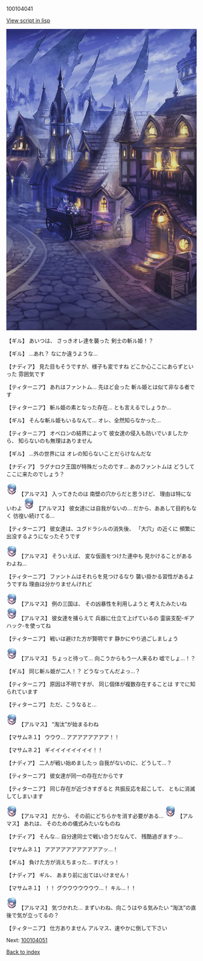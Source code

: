 100104041

[View script in lisp](../scripts/100104041.txt)

![101_city_night2.png](../images/backgrounds/101_city_night2.png)

【ギル】
あいつは、
さっきオレ達を襲った
剣士の斬ル姫！？

【ギル】
…あれ？
なにか違うような…

【ナディア】
見た目もそうですが、様子も変ですね
どこか心ここにあらずといった
雰囲気です

【ティターニア】
あれはファントム…
先ほど会った
斬ル姫とは似て非なる者です

【ティターニア】
斬ル姫の素となった存在…
とも言えるでしょうか…

【ギル】
そんな斬ル姫もいるなんて…
オレ、全然知らなかった…

【ティターニア】
オベロンの結界によって
彼女達の侵入も防いでいましたから、
知らないのも無理はありません

【ギル】
…外の世界には
オレの知らないことだらけなんだな

【ナディア】
ラグナロク王国が特殊だったのです…
あのファントムは
どうしてここに来たのでしょう？

<img src="../images/units/3103811.png" alt="3103811.png" height="34"/>
【アルマス】
入ってきたのは
南壁の穴からだと思うけど、
理由は特にないわよ

<img src="../images/units/3103811.png" alt="3103811.png" height="34"/>
【アルマス】
彼女達には自我がないの…
だから、ああして目的もなく
彷徨い続けてる…

【ティターニア】
彼女達は、ユグドラシルの消失後、
「大穴」の近くに
頻繁に出没するようになったそうです

<img src="../images/units/3103811.png" alt="3103811.png" height="34"/>
【アルマス】
そういえば、
変な仮面をつけた連中も
見かけることがあるわよね…

【ティターニア】
ファントムはそれらを見つけるなり
襲い掛かる習性があるようですね
理由は分かりませんけれど

<img src="../images/units/3103811.png" alt="3103811.png" height="34"/>
【アルマス】
例の三国は、
その凶暴性を利用しようと
考えたみたいね

<img src="../images/units/3103811.png" alt="3103811.png" height="34"/>
【アルマス】
彼女達を捕らえて
兵器に仕立て上げているの
霊装支配-ギアハック-を使ってね

【ティターニア】
戦いは避けた方が賢明です
静かにやり過ごしましょう

<img src="../images/units/3103811.png" alt="3103811.png" height="34"/>
【アルマス】
ちょっと待って…
向こうからもう一人来るわ
嘘でしょ…！？

【ギル】
同じ斬ル姫が二人！？
どうなってんだよっ…？

【ティターニア】
原因は不明ですが、
同じ個体が複数存在することは
すでに知られています

【ティターニア】
ただ、こうなると…

<img src="../images/units/3103811.png" alt="3103811.png" height="34"/>
【アルマス】
“淘汰”が始まるわね

【マサムネ１】
ウウウ…
アアアアアアアア！！

【マサムネ２】
ギイイイイイイイイ！！

【ナディア】
二人が戦い始めましたっ
自我がないのに、どうして…？

【ティターニア】
彼女達が同一の存在だからです

【ティターニア】
同じ存在が近づきすぎると
共振反応を起こして、
ともに消滅してしまいます

<img src="../images/units/3103811.png" alt="3103811.png" height="34"/>
【アルマス】
だから、
その前にどちらかを消す必要がある…

<img src="../images/units/3103811.png" alt="3103811.png" height="34"/>
【アルマス】
あれは、
そのための儀式みたいなものね

【ナディア】
そんな…
自分達同士で戦い合うだなんて、
残酷過ぎますっ…

【マサムネ１】
アアアアアアアアアアアッ…！

【ギル】
負けた方が消えちまった…
すげえっ！

【ナディア】
ギル、
あまり前に出てはいけません！

【マサムネ１】
！！
グウウウウウウウ…！
キル…！！

<img src="../images/units/3103811.png" alt="3103811.png" height="34"/>
【アルマス】
気づかれた…
まずいわね、向こうはやる気みたい
“淘汰”の直後で気が立ってるの？

【ティターニア】
仕方ありません
アルマス、速やかに倒して下さい

Next: [100104051](100104051.md)

[Back to index](index.md)
